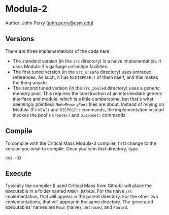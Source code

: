 # Modula-2

Author: John Perry (john.perry@usm.edu)

## Versions

There are three implementations of the code here.
  * The standard version (in the `src` directory) is a naive implementation.
    It uses Modula-3's garbage collection facilities.
  * The first tuned version (in the `src_unsafe` directory) uses untraced references.
    As such, it has to `DISPOSE()` of them itself, and this makes the thing unsafe.
  * The second tuned version (in the `src_pooled` directory) uses a generic memory pool.
    This requires the construction of an intermediate generic interface and module,
    which is a little cumbersome, but that's what seemingly pointless `NodeMemoryPool` files are about.
    Instead of relying on Modula-3's `NEW()` and `DISPOSE()` commands,
    the implementation instead invokes the pool's `Create()` and `Dispose()` commands.

## Compile

To compile with the Critical Mass Modula-3 compiler,
first change to the version you wish to compile.
Once you're in that directory, type

```
cm3 -O3
```

## Execute

Typically the compiler (I used Critical Mass from Github)
will place the executable in a folder named `AMD64_DARWIN`.
For the naive `src` implementation, that will appear in the parent directory.
For the other two implementations, that will appear in the same directory.
The generated executables' names are `Main` (naive), `Untraced`, and `Pooled`. 